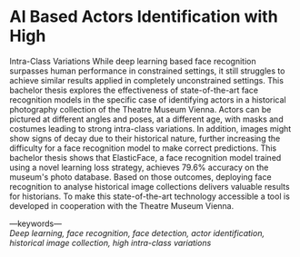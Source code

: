 # AI Based Actors Identification with High
Intra-Class Variations
While deep learning based face recognition surpasses human performance in constrained settings, it still struggles to achieve similar results applied in completely unconstrained settings. 
This bachelor thesis explores the effectiveness of state-of-the-art face recognition models in the specific case of identifying actors in a historical photography collection of the Theatre Museum Vienna. Actors can be pictured at different angles and poses, at a different age, with masks and costumes leading to strong intra-class variations.
In addition, images might show signs of decay due to their historical nature, further increasing the difficulty for a face recognition model to make correct predictions. 
This bachelor thesis shows that ElasticFace, a face recognition model trained using a novel learning loss strategy, achieves 79.6\% accuracy on the museum's photo database. Based on those outcomes, deploying face recognition to analyse historical image collections delivers valuable results for historians. To make this state-of-the-art technology accessible a tool is developed in cooperation with the Theatre Museum Vienna. 


—keywords—<br>
*Deep learning, face recognition, face detection,
actor identification, historical image collection, high intra-class
variations*
